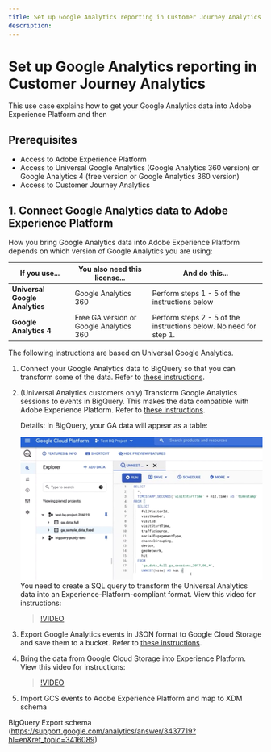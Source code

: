 ```yaml
---
title: Set up Google Analytics reporting in Customer Journey Analytics
description: 
---
```


# Set up Google Analytics reporting in Customer Journey Analytics

This use case explains how to get your Google Analytics data into Adobe Experience Platform and then 

## Prerequisites

* Access to Adobe Experience Platform
* Access to Universal Google Analytics (Google Analytics 360 version) or Google Analytics 4 (free version or Google Analytics 360 version)
* Access to Customer Journey Analytics

## 1. Connect Google Analytics data to Adobe Experience Platform

How you bring Google Analytics data into Adobe Experience Platform depends on which version of Google Analytics you are using:

| If you use... | You also need this license... | And do this... |
| --- | --- | --- |
| **Universal Google Analytics** | Google Analytics 360 |  Perform steps 1 - 5 of the instructions below |
| **Google Analytics 4** | Free GA version or Google Analytics 360 | Perform steps 2 - 5 of the instructions below. No need for step 1. |

The following instructions are based on Universal Google Analytics.

1. Connect your Google Analytics data to BigQuery so that you can transform some of the data.
   Refer to [these instructions](https://support.google.com/analytics/answer/3416092?hl=en).

1. (Universal Analytics customers only) Transform Google Analytics sessions to events in BigQuery. 
   This makes the data compatible with Adobe Experience Platform. Refer to [these instructions](https://support.google.com/analytics/answer/3437618?hl=en). 

   Details: In BigQuery, your GA data will appear as a table:

   ![](assets/ga-bigquery.png)
   You need to create a SQL query to transform the Universal Analytics data into an Experience-Platform-compliant format. View this video for instructions:

   >[!VIDEO](https://video.tv.adobe.com/v/332634)

1. Export Google Analytics events in JSON format to Google Cloud Storage and save them to a bucket.
   Refer to [these instructions](https://support.google.com/analytics/answer/3437719?hl=en&ref_topic=3416089).

1. Bring the data from Google Cloud Storage into Experience Platform. 
   View this video for instructions:

   >[!VIDEO](https://video.tv.adobe.com/v/332641)

1. Import GCS events to Adobe Experience Platform and map to XDM schema

BigQuery Export schema (https://support.google.com/analytics/answer/3437719?hl=en&ref_topic=3416089)

